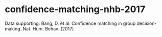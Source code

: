 # confidence-matching-nhb-2017
Data supporting: Bang, D. et al. Confidence matching in group decision-making. Nat. Hum. Behav. (2017)
